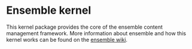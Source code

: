 Ensemble kernel
===============
This kernel package provides the core of the ensemble content management framework. More information about ensemble and how this kernel works can be found on the [ensemble wiki](https://github.com/ensemble/documentation/wiki).